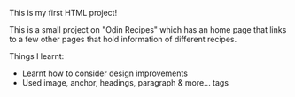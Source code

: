 This is my first HTML project!

This is a small project on "Odin Recipes" which has an home page that links to a few other pages that hold information of different recipes.

Things I learnt:
- Learnt how to consider design improvements
- Used image, anchor, headings, paragraph & more... tags